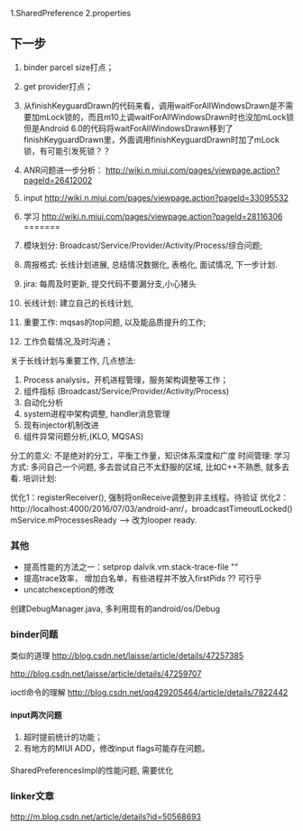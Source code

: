 1.SharedPreference
2.properties


## 下一步

1. binder parcel size打点；
2. get provider打点；
3. 从finishKeyguardDrawn的代码来看，调用waitForAllWindowsDrawn是不需要加mLock锁的，而且m10上调waitForAllWindowsDrawn时也没加mLock锁
但是Android 6.0的代码将waitForAllWindowsDrawn移到了finishKeyguardDrawn里，外面调用finishKeyguardDrawn时加了mLock锁，有可能引发死锁？？
4. ANR问题进一步分析： http://wiki.n.miui.com/pages/viewpage.action?pageId=26412002
5. input http://wiki.n.miui.com/pages/viewpage.action?pageId=33095532
6. 学习 http://wiki.n.miui.com/pages/viewpage.action?pageId=28116306
=======




1. 模块划分: Broadcast/Service/Provider/Activity/Process/综合问题;
2. 周报格式: 长线计划进展, 总结情况数据化, 表格化, 面试情况, 下一步计划.
3. jira: 每周及时更新, 提交代码不要漏分支,小心猪头
4. 长线计划: 建立自己的长线计划,
5. 重要工作: mqsas的top问题, 以及能品质提升的工作;
6. 工作负载情况,及时沟通；


关于长线计划与重要工作, 几点想法:

1. Process analysis，开机进程管理，服务架构调整等工作；
2. 组件指标 (Broadcast/Service/Provider/Activity/Process)
3. 自动化分析
4. system进程中架构调整, handler消息管理
5. 现有injector机制改进
6. 组件异常问题分析,(KLO, MQSAS)




分工的意义: 不是绝对的分工，平衡工作量，知识体系深度和广度
时间管理:
学习方式: 多问自己一个问题, 多去尝试自己不太舒服的区域, 比如C++不熟悉, 就多去看.
培训计划:


优化1：registerReceiver(), 强制将onReceive调整到非主线程。待验证
优化2：http://localhost:4000/2016/07/03/android-anr/，broadcastTimeoutLocked()
mService.mProcessesReady --> 改为looper ready.






### 其他

- 提高性能的方法之一：setprop dalvik.vm.stack-trace-file ""
- 提高trace效率， 增加白名单，有些进程并不放入firstPids ?? 可行乎
- uncatchexception的修改


创建DebugManager.java, 多利用现有的android/os/Debug


### binder问题

类似的道理 http://blog.csdn.net/laisse/article/details/47257385

http://blog.csdn.net/laisse/article/details/47259707

ioctl命令的理解
http://blog.csdn.net/qq429205464/article/details/7822442

#### input两次问题

1. 超时提前统计的功能；
2. 有地方的MIUI ADD，修改input flags可能存在问题。


####

SharedPreferencesImpl的性能问题, 需要优化


### linker文章

http://m.blog.csdn.net/article/details?id=50568693
